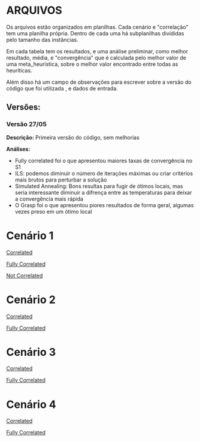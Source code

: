 # ARQUIVOS

Os arquivos estão organizados em planilhas. Cada cenário e "correlação" tem uma planilha própria. Dentro de cada uma há subplanilhas divididas pelo tamanho das instâncias. 

Em cada tabela tem os resultados, e uma análise preliminar, como melhor resultado, média, e "convergência" que é calculada pelo melhor valor de uma meta_heurística, sobre o melhor valor encontrado entre todas as heuríticas. 

Além disso há um campo de observações para escrever sobre a versão do código que foi utilizada , e dados de entrada. 

## Versões: 
### Versão 27/05
**Descrição:**  Primeira versão do código, sem melhorias

**Análises:**
- Fully correlated foi o que apresentou maiores taxas de convergência no S1
- ILS: podemos diminuir o número de iterações máximas ou criar critérios mais brutos para perturbar a solução
- Simulated Annealing: Bons resultas para fugir de ótimos locais, mas seria interessante diminuir a difrença entre as temperaturas para deixar a convergência mais rápida
- O Grasp foi o que apresentou piores resultados de forma geral, algumas vezes preso em um ótimo local 
  

# Cenário 1 
[Correlated](https://docs.google.com/spreadsheets/d/14i2VdClA8FTzpLvNcpI_7QF2cboT4kYtEHizp_jr1gE/edit?hl=pt-br&gid=0#gid=0)

[Fully  Correlated](https://docs.google.com/spreadsheets/d/1n0u_LvSrex5-Z2S2mtgisM04CGxXRj-bdajXAbqlg2s/edit?gid=0#gid=0)

[Not Correlated](https://docs.google.com/spreadsheets/d/1sFv3xferD3cbdLWnvXK2YJLYIAeHOk8mWNfQQSdaCCA/edit?gid=0#gid=0) 


# Cenário 2
[Correlated](https://docs.google.com/spreadsheets/d/1wcTOI1JpyrZLlNQBOJN3kgcpEvKESOu3KCFa9u1voYU/edit?gid=0#gid=0)

[Fully  Correlated](https://docs.google.com/spreadsheets/d/1bgEfI6AfaFL8NPI2CguH_QcNYaEjBxctQQRTkRSx8vI/edit?gid=0#gid=0)

# Cenário 3
[Correlated](https://docs.google.com/spreadsheets/d/1kmNg4ueyWRaK9X4MkZXJR_mETh9-tnQXOs-6RjcTjng/edit?gid=0#gid=0)

[Fully  Correlated](https://docs.google.com/spreadsheets/d/1ekFyV2B80fsSDIsg0BeognzIQYx2oR6In0I9I4eo50g/edit?gid=0#gid=0)

# Cenário 4 
[Correlated](https://docs.google.com/spreadsheets/d/1--yZXGp29zM-RRoPXUE10WgK_lPQHtJIVp2EATbv1XM/edit?gid=0#gid=0)

[Fully  Correlated](https://docs.google.com/spreadsheets/d/18AY63I1ZspxhDq1DmqeokNu_iuI-cq0r_AWGfVQ-QXA/edit?gid=0#gid=0)

